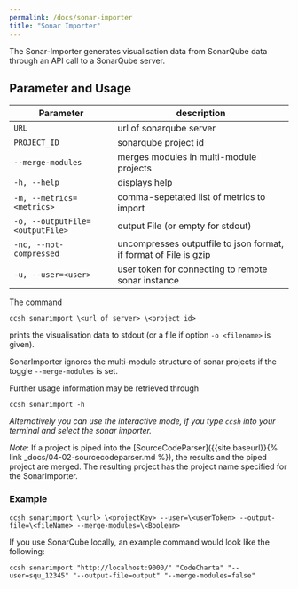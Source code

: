```yaml
---
permalink: /docs/sonar-importer
title: "Sonar Importer"
---
```


The Sonar-Importer generates visualisation data from SonarQube data through an API call to a SonarQube server.

## Parameter and Usage

| Parameter                       | description                                                       |
| ------------------------------- | ----------------------------------------------------------------- |
| `URL`                           | url of sonarqube server                                           |
| `PROJECT_ID`                    | sonarqube project id                                              |
| `--merge-modules`               | merges modules in multi-module projects                           |
| `-h, --help`                    | displays help                                                     |
| `-m, --metrics=<metrics>`       | comma-sepetated list of metrics to import                         |
| `-o, --outputFile=<outputFile>` | output File (or empty for stdout)                                 |
| `-nc, --not-compressed`         | uncompresses outputfile to json format, if format of File is gzip |
| `-u, --user=<user>`             | user token for connecting to remote sonar instance                |

The command

```
ccsh sonarimport \<url of server> \<project id>
```

prints the visualisation data to stdout (or a file if option `-o <filename>` is given).

SonarImporter ignores the multi-module structure of sonar projects if the toggle `--merge-modules` is set.

Further usage information may be retrieved through

```
ccsh sonarimport -h
```

_Alternatively you can use the interactive mode, if you type `ccsh` into your terminal and select the sonar importer._

_Note_: If a project is piped into the [SourceCodeParser]({{site.baseurl}}{% link _docs/04-02-sourcecodeparser.md %}), the results and the piped project are merged.
The resulting project has the project name specified for the SonarImporter.

### Example

```
ccsh sonarimport \<url> \<projectKey> --user=\<userToken> --output-file=\<fileName> --merge-modules=\<Boolean>
```

If you use SonarQube locally, an example command would look like the following:

```
ccsh sonarimport "http://localhost:9000/" "CodeCharta" "--user=squ_12345" "--output-file=output" "--merge-modules=false"
```
